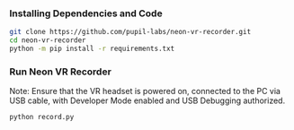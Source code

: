### Installing Dependencies and Code
```sh
git clone https://github.com/pupil-labs/neon-vr-recorder.git
cd neon-vr-recorder
python -m pip install -r requirements.txt
```

### Run Neon VR Recorder
Note: Ensure that the VR headset is powered on, connected to the PC via USB cable, with Developer Mode enabled and USB Debugging authorized.

```sh
python record.py
```
